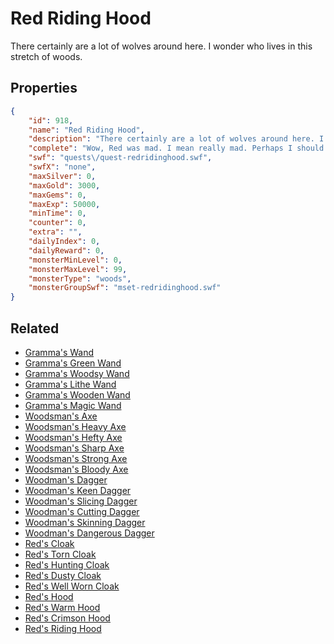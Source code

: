 # Red Riding Hood

There certainly are a lot of wolves around here. I wonder who lives in this stretch of woods.

## Properties

```json
{
    "id": 918,
    "name": "Red Riding Hood",
    "description": "There certainly are a lot of wolves around here. I wonder who lives in this stretch of woods.",
    "complete": "Wow, Red was mad. I mean really mad. Perhaps I should send a basket of goodies. It might be too early though. Perhaps I should wait a week or so.",
    "swf": "quests\/quest-redridinghood.swf",
    "swfX": "none",
    "maxSilver": 0,
    "maxGold": 3000,
    "maxGems": 0,
    "maxExp": 50000,
    "minTime": 0,
    "counter": 0,
    "extra": "",
    "dailyIndex": 0,
    "dailyReward": 0,
    "monsterMinLevel": 0,
    "monsterMaxLevel": 99,
    "monsterType": "woods",
    "monsterGroupSwf": "mset-redridinghood.swf"
}
```

## Related

- [Gramma's Wand](../items/7104-gramma-s-wand.md)
- [Gramma's Green Wand](../items/7105-gramma-s-green-wand.md)
- [Gramma's Woodsy Wand](../items/7106-gramma-s-woodsy-wand.md)
- [Gramma's Lithe Wand](../items/7107-gramma-s-lithe-wand.md)
- [Gramma's Wooden Wand](../items/7108-gramma-s-wooden-wand.md)
- [Gramma's Magic Wand](../items/7109-gramma-s-magic-wand.md)
- [Woodsman's Axe](../items/7110-woodsman-s-axe.md)
- [Woodsman's Heavy Axe](../items/7111-woodsman-s-heavy-axe.md)
- [Woodsman's Hefty Axe](../items/7112-woodsman-s-hefty-axe.md)
- [Woodsman's Sharp Axe](../items/7113-woodsman-s-sharp-axe.md)
- [Woodsman's Strong Axe](../items/7114-woodsman-s-strong-axe.md)
- [Woodsman's Bloody Axe](../items/7115-woodsman-s-bloody-axe.md)
- [Woodman's Dagger](../items/7116-woodman-s-dagger.md)
- [Woodman's Keen Dagger](../items/7117-woodman-s-keen-dagger.md)
- [Woodman's Slicing Dagger](../items/7118-woodman-s-slicing-dagger.md)
- [Woodman's Cutting Dagger](../items/7119-woodman-s-cutting-dagger.md)
- [Woodman's Skinning Dagger](../items/7120-woodman-s-skinning-dagger.md)
- [Woodman's Dangerous Dagger](../items/7121-woodman-s-dangerous-dagger.md)
- [Red's Cloak](../items/7122-red-s-cloak.md)
- [Red's Torn Cloak](../items/7123-red-s-torn-cloak.md)
- [Red's Hunting Cloak](../items/7124-red-s-hunting-cloak.md)
- [Red's Dusty Cloak](../items/7125-red-s-dusty-cloak.md)
- [Red's Well Worn Cloak](../items/7126-red-s-well-worn-cloak.md)
- [Red's Hood](../items/7127-red-s-hood.md)
- [Red's Warm Hood](../items/7128-red-s-warm-hood.md)
- [Red's Crimson Hood](../items/7129-red-s-crimson-hood.md)
- [Red's Riding Hood](../items/7130-red-s-riding-hood.md)

